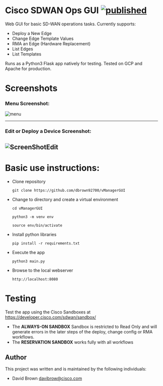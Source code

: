 # Cisco SDWAN Ops GUI   [![published](https://static.production.devnetcloud.com/codeexchange/assets/images/devnet-published.svg)](https://developer.cisco.com/codeexchange/github/repo/CiscoSE/vManageOpsGUI)

Web GUI for basic SD-WAN operations tasks.  Currently supports:
- Deploy a New Edge
- Change Edge Template Values
- RMA an Edge (Hardware Replacement)
- List Edges
- List Templates

Runs as a Python3 Flask app natively for testing.  Tested on GCP and Apache for production.

# Screenshots
### Menu Screenshot:
![menu](https://user-images.githubusercontent.com/46031546/145484379-9c11be71-65b9-4a50-a149-7ee440a015d0.png)

------

### Edit or Deploy a Device Screenshot:
![ScreenShotEdit](https://user-images.githubusercontent.com/46031546/136489454-385b339a-b5b6-46ac-be81-7153ce7eb8e7.png) 
------

# Basic use instructions:
- Clone repository

    `git clone https://github.com/dbrown92700/vManagerGUI`
- Change to directory and create a virtual environment

    `cd vManagerGUI`
    
    `python3 -m venv env`
    
    `source env/bin/activate`
- Install python libraries

    `pip install -r requirements.txt`
- Execute the app

    `python3 main.py`
- Browse to the local webserver

    `http://localhost:8080`
    
# Testing

Test the app using the Cisco Sandboxes at https://developer.cisco.com/sdwan/sandbox/
- The **ALWAYS-ON SANDBOX** Sandbox is restricted to Read Only and will generate errors in the later steps of the deploy, change config or RMA workflows.
- The **RESERVATION SANDBOX** works fully with all workflows

## Author

This project was written and is maintained by the following individuals:

* David Brown <davibrow@cisco.com>

